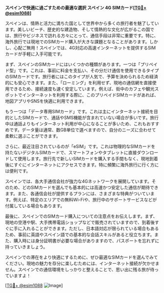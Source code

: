 **スペインで快適に過ごすための最適な選択 スペイン 4G SIMカード[[TG💪+ @esim1088](https://t.me/s/esim1088)]**

スペインは、情熱と活力に満ちた国として世界中から多くの旅行者を魅了しています。美しいビーチ、歴史的な建造物、そして情熱的な文化が広がるこの国では、旅行やビジネスで訪れる方々にとって、通信手段は非常に重要です。特に、海外旅行では現地でのSIMカード購入が大きな課題となることがあります。しかし、心配ご無用！スペインでは、4G対応の高速インターネットを提供するSIMカードが手軽に入手可能です。

まず、スペインのSIMカードにはいくつかの種類があります。一つは「プリペイド型」です。これは、事前に料金を支払い、その分だけ通信を使用できるタイプのSIMカードです。旅行者にはこのタイプが人気で、予算を決められるため経済的にも安心できます。また、「ローミング」を利用せず、現地の通信網を直接使用できるため、接続速度も速く安定しています。例えば、街中のカフェや観光スポットでインターネットを利用する際に、このプリペイドSIMカードがあれば、地図アプリやSNSを快適に利用できます。

もう一つは「データ専用SIMカード」です。これは主にインターネット接続を目的としたSIMカードで、通話やSMS機能が含まれていない場合が多いです。旅行中は通話よりもインターネット利用が中心になることが多いため、これもおすすめです。データ量は通常、数GB単位で選べますので、自分のニーズに合わせて柔軟に選ぶことができます。

さらに、最近注目されているのが「eSIM」です。これは物理的なSIMカードを持たないデジタルSIMカードで、スマートフォンやタブレットに直接ダウンロードして使用します。旅行先で新しいSIMカードを購入する手間もなく、現地到着後にすぐにインターネットにアクセスできます。特に頻繁に海外旅行に行く方には便利です。

スペインでは、各大手通信会社が強力な4Gネットワークを展開しています。そのため、どのSIMカードを選んでも基本的には高速かつ安定した通信が期待できます。また、各通信会社が提供するプランには、さまざまな特典がついています。例えば、特定のエリアでの無料Wi-Fiや、旅行中のサポートサービスなどが付属している場合もあります。

最後に、スペインでのSIMカード購入についての注意点をお伝えします。まず、現地の空港や駅、大手携帯電話ショップなどで販売されていますので、到着後すぐに手に入れることができます。ただし、日本語対応が限られている場合もあるため、事前に英語やスペイン語での基本的な会話スキルがあると役立ちます。また、購入時には身分証明書が必要な場合がありますので、パスポートを忘れずに持っていきましょう。

スペインでの滞在をより快適にするために、ぜひ最適なSIMカードを選んでみてください。現地の魅力を存分に楽しむためには、インターネット接続が欠かせません。スペインでの通信環境をしっかりと整えることで、思い出に残る旅が待っていますよ！

[[TG💪+ @esim1088](https://t.me/s/esim1088) ![Image](https://i.postimg.cc/Y0z9fWf4/image.png)]